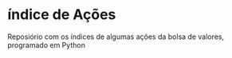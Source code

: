 # índice de Ações

 Reposiório com os índices de algumas ações da bolsa de valores, programado em Python